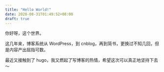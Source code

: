```yaml
---
title: "Hello World!"
date: 2020-08-31T01:49:52+08:00
draft: true
---
```


你好呀，这个世界。

这几年来，博客系统从 WordPress，到 cnblog，再到简书，更换过不知几回，但是内容产出屈指可数。

最近又接触到了 hugo，我又燃起了写博客的热情，希望这次可以真正地坚持下去～
